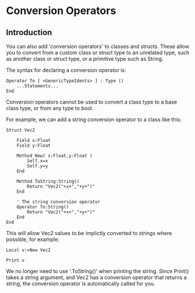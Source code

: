 # Conversion Operators

## Introduction

You can also add 'conversion operators' to classes and structs. These allow you to convert from a custom class or struct type to an unrelated type, such as another class or struct type, or a primitive type such as String.

The syntax for declaring a conversion operator is:

```monkey
Operator To [ <GenericTypeIdents> ] : Type ()
    ...Statements...
End
```

Conversion operators cannot be used to convert a class type to a base class type, or from any type to bool.

For example, we can add a string conversion operator to a class like this:

```monkey
Struct Vec2

    Field x:Float
    Field y:Float

    Method New( x:Float,y:Float )
        Self.x=x
        Self.y=y
    End

    Method ToString:String()
        Return "Vec2("+x+","+y+")"
    End

    ' The string conversion operator
    Operator To:String()
        Return "Vec2("+x+","+y+")"
    End
End
```

This will allow Vec2 values to be implictly converted to strings where possible, for example:

```monkey
Local v:=New Vec2

Print v
```

We no longer need to use '.ToString()' when printing the string. Since Print() takes a string argument, and Vec2 has a conversion operator that returns a string, the conversion operator is automatically called for you.
